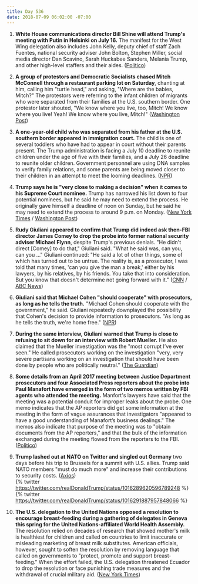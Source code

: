 ```yaml
---
title: Day 536
date: 2018-07-09 06:02:00 -07:00
---
```


 1. **White House communications director Bill Shine will attend Trump's meeting with Putin in Helsinki on July 16.** The manifest for the West Wing delegation also includes John Kelly, deputy chief of staff Zach Fuentes, national security adviser John Bolton, Stephen Miller, social media director Dan Scavino, Sarah Huckabee Sanders, Melania Trump, and other high-level staffers and their aides. ([Politico](https://www.politico.com/story/2018/07/08/shine-trump-putin-summit-702294))

 2. **A group of protestors and Democratic Socialists chased Mitch McConnell through a restaurant parking lot on Saturday**, chanting at him, calling him "turtle head," and asking, "Where are the babies, Mitch?" The protestors were referring to the infant children of migrants who were separated from their families at the U.S. southern border. One protestor later shouted, "We know where you live, too, Mitch! We know where you live! Yeah! We know where you live, Mitch!" ([Washington Post](https://www.washingtonpost.com/news/post-politics/wp/2018/07/08/where-are-the-babies-mitch-mcconnell-pursued-from-restaurant-by-angry-crowd/?noredirect=on&utm_term=.c0432962bc54))

 3. **A one-year-old child who was separated from his father at the U.S. southern border appeared in immigration court.** The child is one of several toddlers who have had to appear in court without their parents present. The Trump administration is facing a July 10 deadline to reunite children under the age of five with their families, and a July 26 deadline to reunite older children. Government personnel are using DNA samples to verify family relations, and some parents are being moved closer to their children in an attempt to meet the looming deadlines. ([NPR](https://www.npr.org/2018/07/08/627082032/1-year-old-shows-up-in-immigration-court))

 4. **Trump says he is "very close to making a decision" when it comes to his Supreme Court nominee.** Trump has narrowed his list down to four potential nominees, but he said he may need to extend the process. He originally gave himself a deadline of noon on Sunday, but he said he may need to extend the process to around 9 p.m. on Monday. ([New York Times](https://www.nytimes.com/2018/07/08/us/politics/trump-supreme-court.html) / [Washington Post](https://www.washingtonpost.com/politics/courts_law/trump-weighs-top-picks-for-supreme-court-amid-last-minute-maneuvering/2018/07/08/4a65b1b8-82d3-11e8-8553-a3ce89036c78_story.html?utm_term=.0a1fbc2d27c6))

 5. **Rudy Giuliani appeared to confirm that Trump did indeed ask then-FBI director James Comey to drop the probe into former national security adviser Michael Flynn**, despite Trump's previous denials. "He didn't direct \[Comey\] to do that," Giuliani said. "What he said was, can you, can you ..." Giuliani continued: "He said a lot of other things, some of which has turned out to be untrue. The reality is, as a prosecutor, I was told that many times, 'can you give the man a break,' either by his lawyers, by his relatives, by his friends. You take that into consideration. But you know that doesn't determine not going forward with it." ([CNN](https://www.cnn.com/2018/07/08/politics/giuliani-comey-flynn/index.html) / [ABC News](https://abcnews.go.com/ThisWeek/video/trumps-personal-attorney-rudy-giuliani-special-counsel-investigation-56438915))

 6. **Giuliani said that Michael Cohen "should cooperate" with prosecutors, as long as he tells the truth.** "Michael Cohen should cooperate with the government," he said. Giuliani repeatedly downplayed the possibility that Cohen's decision to provide information to prosecutors. "As long as he tells the truth, we're home free." ([NPR](https://www.npr.org/2018/07/08/627107199/giuliani-says-michael-cohen-should-cooperate-with-prosecutors))

 7. **During the same interview, Giuliani warned that Trump is close to refusing to sit down for an interview with Robert Mueller.** He also claimed that the Mueller investigation was the "most corrupt I’ve ever seen." He called prosecutors working on the investigation "very, very severe partisans working on an investigation that should have been done by people who are politically neutral." ([The Guardian](https://www.theguardian.com/us-news/2018/jul/09/white-house-close-to-refusing-interview-with-russia-investigation))

 8. **Some details from an April 2017 meeting between Justice Department prosecutors and four Associated Press reporters about the probe into Paul Manafort have emerged in the form of two memos written by FBI agents who attended the meeting.** Manfort's lawyers have said that the meeting was a potential conduit for improper leaks about the probe. One memo indicates that the AP reporters did get some information at the meeting in the form of vague assurances that investigators "appeared to have a good understanding of Manafort’s business dealings." The memos also indicate that purpose of the meeting was to "obtain documents from the AP reporters," and that the bulk of the information exchanged during the meeting flowed from the reporters to the FBI. ([Politico](https://www.politico.com/blogs/under-the-radar/2018/07/08/manafort-justice-department-reporters-701906))

 9. **Trump lashed out at NATO on Twitter and singled out Germany** two days before his trip to Brussels for a summit with U.S. allies. Trump said NATO members "must do much more" and increase their contributions to security costs. ([Axios](https://www.axios.com/trump-tweets-nato-summit-angela-merkel-germany-7da69b41-9f5c-444d-9a7a-cf666904ad8f.html))\
    {% twitter https://twitter.com/realDonaldTrump/status/1016289620596789248 %}\
    {% twitter https://twitter.com/realDonaldTrump/status/1016291887957848066 %}

10. **The U.S. delegation to the United Nations opposed a resolution to encourage breast-feeding during a gathering of delegates in Geneva this spring for the United Nations-affiliated World Health Assembly.** The resolution relied on decades of research that showed mother's milk is healthiest for children and called on countries to limit inaccurate or misleading marketing of breast milk substitutes. American officials, however, sought to soften the resolution by removing language that called on governments to "protect, promote and support breast-feeding." When the effort failed, the U.S. delegation threatened Ecuador to drop the resolution or face punishing trade measures and the withdrawal of crucial military aid. ([New York Times](https://www.nytimes.com/2018/07/08/health/world-health-breastfeeding-ecuador-trump.html))